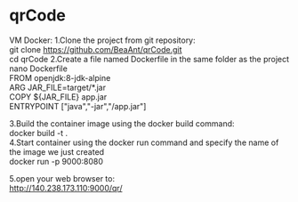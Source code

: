# qrCode    

VM Docker: 
1.Clone the project from git repository:        
git clone https://github.com/BeaAnt/qrCode.git    
cd qrCode 
2.Create a file named Dockerfile in the same folder as the project      
nano Dockerfile     
    FROM openjdk:8-jdk-alpine   
    ARG JAR_FILE=target/*.jar   
    COPY ${JAR_FILE} app.jar    
    ENTRYPOINT ["java","-jar","/app.jar"]   

3.Build the container image using the docker build command:     
docker build -t <nome image> .  
4.Start container using the docker run command and specify the name of the image we just created        
docker run -p 9000:8080 <nome image>   

5.open your web browser to:             
http://140.238.173.110:9000/qr/<string>
